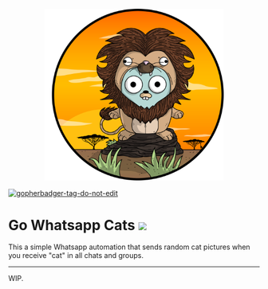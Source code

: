 <p align="center"><img src="https://raw.githubusercontent.com/ashleymcnamara/gophers/master/LION_GOPHER.png" width="360"></p>

<a href='https://github.com/jpoles1/gopherbadger' target='_blank'>![gopherbadger-tag-do-not-edit](https://img.shields.io/badge/Go%20Coverage-0%25-brightgreen.svg?longCache=true&style=flat)</a>

# Go Whatsapp Cats <a href="README-PTBR.md"><img width="20px" src="https://upload.wikimedia.org/wikipedia/commons/thumb/0/05/Flag_of_Brazil.svg/800px-Flag_of_Brazil.svg.png?20220111182208" /></a>

This a simple Whatsapp automation that sends random cat pictures when you receive "cat" in all chats and groups.

---
WIP.